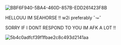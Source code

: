 


![BBF6F940-5BA4-460D-857B-EDD261423F8B](https://github.com/user-attachments/assets/fce866aa-d1db-40a9-8933-fd831713d938)


HELLOUU IM SEAHORSE !! w2i preferably ˆ𐃷ˆ

SORRY IF I DONT RESPOND TO YOU IM AFK A LOT !! 

![5b4c0adfcf39f1fbae2c8c493d2141aa](https://github.com/user-attachments/assets/3975471c-b63a-4c0f-a5ec-f7bf19594044)
